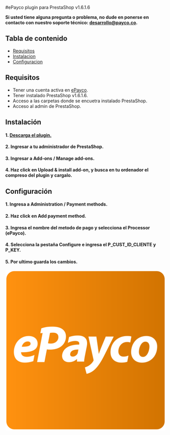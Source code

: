 #ePayco plugin para PrestaShop v1.6.1.6

**Si usted tiene alguna pregunta o problema, no dude en ponerse en contacto con nuestro soporte técnico: desarrollo@payco.co.**

## Tabla de contenido

* [Requisitos](#requisitos)
* [Instalacion](#instalación)
* [Configuracion](#configuración)

## Requisitos

* Tener una cuenta activa en [ePayco](https://pagaycobra.com).
* Tener instalado PrestaShop v1.6.1.6.
* Acceso a las carpetas donde se encuetra instalado PrestaShop.
* Acceso al admin de PrestaShop.

## Instalación

#### 1. [Descarga el plugin.](https://github.com/epayco/Plugin_ePayco_PrestaShop/releases/tag/1.6.1.6)
#### 2. Ingresar a tu administrador de PrestaShop.
#### 3. Ingresar a Add-ons / Manage add-ons.
#### 4. Haz click en Upload & install add-on, y busca en tu ordenador el compreso del plugin y cargalo. 

## Configuración

#### 1. Ingresa a Administration / Payment methods.
#### 2. Haz click en Add payment method.
#### 3. Ingresa el nombre del metodo de pago y selecciona el Processor (ePayco).
#### 4. Selecciona la pestaña Configure e ingresa el P_CUST_ID_CLIENTE y P_KEY.
#### 5. Por ultimo guarda los cambios.


![Alt text](icono_epayco.png "iamgen decripcion")